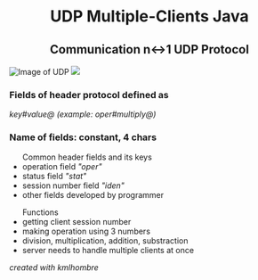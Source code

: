 <h1 align="center"> UDP Multiple-Clients Java </h1>
<h2  align="center" >Communication n↔1 UDP Protocol </h2>

![Image of UDP](http://endlessicons.com/wp-content/uploads/2014/11/wifi-icon-2-214x214.png)
<img src="http://endlessicons.com/wp-content/uploads/2014/11/wifi-icon-2-214x214.png">


<h3>Fields of header protocol defined as </h3><i>key#value@ (example: oper#multiply@)</i>

<h3>Name of fields: constant, 4 chars</h3>

<ul>Common header fields and its keys
<li>operation field <i>"oper"</i></li>
<li>status field <i>"stat"</i></li>
<li>session number field <i>"iden" </i></li>
<li>other fields developed by programmer</li>
</ul>

<ul>Functions
<li>getting client session number</li>
<li>making operation using 3 numbers</li>
<li>division, multiplication, addition, substraction</li>
<li>server needs to handle multiple clients at once</li>
</ul>
<p font size="6"><i>created with kmlhombre</i></p>
